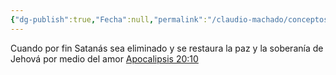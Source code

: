 ```yaml
---
{"dg-publish":true,"Fecha":null,"permalink":"/claudio-machado/conceptos/aplastar-la-cabeza/","dgPassFrontmatter":true}
---
```


Cuando por fin Satanás sea eliminado y se restaura la paz y la soberanía de Jehová por medio del amor [Apocalipsis 20:10](https://wol.jw.org/es/wol/b/r4/lp-s/nwtsty/66/20#v=66:20:10)